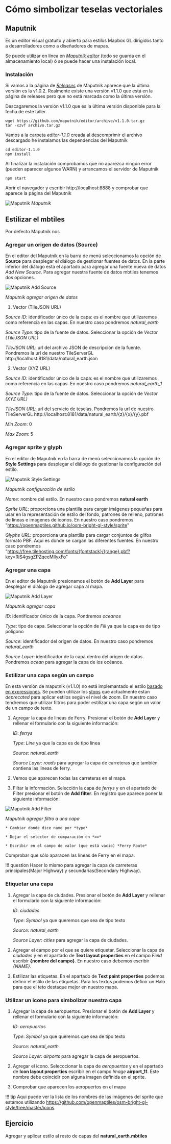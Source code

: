 # Cómo simbolizar teselas vectoriales

## Maputnik

Es un editor visual gratuito y abierto para estilos Mapbox GL dirigidos tanto a desarrolladores como a diseñadores de mapas.

Se puede utilizar en línea en [*Maputnik editor*](https://maputnik.github.io/editor/) (todo se guarda en el almacenamiento local) ó se puede hacer una instalación local.

### Instalación 

Si vamos a la página de [*Releases*](https://github.com/maputnik/editor/releases) de Maputnik aparece que la última versión es la v1.0.2. Realmente existe una versión v1.1.0 que está en la página de releases pero que no está marcada como la última versión.

Descagaremos la versión v1.1.0 que es la última versión disponible para la fecha de este taller. 

```
wget https://github.com/maputnik/editor/archive/v1.1.0.tar.gz
tar -xzvf archivo.tar.gz
```

Vamos a la carpeta *editor-1.1.0* creada al descomprimir el archivo descargado he instalamos las dependencias del Maputnik

```
cd editor-1.1.0
npm install
```

Al finalizar la instalación comprobamos que no aparezca ningún error (pueden aparecer algunos WARN) y arrancamos el servidor de Maputnik

```
npm start
```

Abrir el navegador y escribir http://localhost:8888 y comprobar que aparece la página del Maputnik

![Maputnik](img/maputnik.png)
*Maputnik*

## Estilizar el mbtiles

Por defecto Maputnik nos

### Agregar un origen de datos (Source)

En el editor del Maputnik en la barra de menú seleccionamos la opción de **Source** para desplegar el diálogo de gestionar fuentes de datos. En la parte inferior del diálogo esta el apartado para agregar una fuente nueva de datos *Add New Source*. Para agregar nuestra fuente de datos mbtiles tenemos dos opciones.

![Maputnik Add Source](img/maputnik_add_source.png)

*Maputnik agregar origen de datos*

1. Vector (TileJSON URL)

*Source ID*: identificador único de la capa: es el nombre que utilizaremos como referencia en las capas. En nuestro caso pondremos *natural_earth*

*Source Type*: tipo de la fuente de datos. Seleccionar la opción de *Vector (TileJSON URL)*

*TileJSON URL*: url del archivo JSON de descripción de la fuente. Pondremos la url de nuestro TileServerGL http://localhost:8181/data/natural_earth.json


2. Vector (XYZ URL)

*Source ID*: identificador único de la capa: es el nombre que utilizaremos como referencia en las capas. En nuestro caso pondremos *natural_earth_1*

*Source Type*: tipo de la fuente de datos. Seleccionar la opción de *Vector (XYZ URL)*

*TileJSON URL*: url del servicio de teselas. Pondremos la url de nuestro TileServerGL http://localhost:8181/data/natural_earth/{z}/{x}/{y}.pbf

*Min Zoom*: 0

*Max Zoom*: 5

### Agregar sprite y glyph

En el editor de Maputnik en la barra de menú seleccionamos la opción de **Style Settings** para desplegar el diálogo de gestionar la configuración del estilo.

![Maputnik Style Settings](img/maputnik_style_settings.png)

*Maputnik configuración de estilo*

*Name*: nombre del estilo. En nuestro caso pondremos **natural earth**

*Sprite URL*: proporciona una plantilla para cargar imágenes pequeñas para usar en la representación de estilo del fondo, patrones de relleno, patrones de líneas e imagenes de iconos. En nuestro caso pondremos "https://openmaptiles.github.io/osm-bright-gl-style/sprite"

*Glyphs URL*: proporciona una plantilla para cargar conjuntos de glifos formato PBF. Aquí es donde se cargan las diferentes fuentes. En nuestro caso pondremos "https://free.tilehosting.com/fonts/{fontstack}/{range}.pbf?key=RiS4gsgZPZqeeMlIyxFo"

### Agregar una capa

En el editor de Maputnik presionamos el botón de **Add Layer** para desplegar el diálogo de agregar capa al mapa. 

![Maputnik Add Layer](img/maputnik_add_layer.png)

*Maputnik agregar capa*

*ID*: identificador único de la capa. Pondremos *oceanos*

*Type*: tipo de capa. Seleccionar la opción de *Fill* ya que la capa es de tipo polígono

*Source*: identificador del origen de datos. En nuestro caso pondremos *natural_earth*

*Source Layer*: identificador de la capa dentro del origen de datos. Pondremos *ocean* para agregar la capa de los océanos.

### Estilizar una capa según un campo

En esta versión de maputnik (v1.1.0) no está implemantado el estilo [basado en expressiones](https://www.mapbox.com/mapbox-gl-js/style-spec/#expressions). Se pueden utilizar los [stops](https://blog.mapbox.com/introducing-data-driven-styling-in-mapbox-gl-js-f273121143c3) que actualmente estan *deprecated* para aplicar estilos según el nivel de zoom. En nuestro caso tendremos que utilizar filtros para poder estilizar una capa según un valor de un campo de texto.

1. Agregar la capa de lineas de Ferry. Presionar el botón de **Add Layer** y rellenar el formulario con la siguiente información:

    *ID*: *ferrys*

    *Type*: *Line* ya que la capa es de tipo línea

    *Source*: *natural_earth*

    *Source Layer*: *roads* para agregar la capa de carreteras que también contiena las lineas de ferry.

2. Vemos que aparecen todas las carreteras en el mapa.

3. Filtar la información. Selección la capa de *ferrys* y en el apartado de Filter presionar el botón de **Add filter**. En registro que aparece poner la siguiente información:  

![Maputnik Add Filter](img/maputnik_add_filter.png)

*Maputnik agregar filtro a una capa*

    * Cambiar donde dice name por *type*

    * Dejar el selector de comparación en *==*

    * Escribir en el campo de valor (que está vacio) *Ferry Route*

Comprobar que sólo aparacen las líneas de Ferry en el mapa.

!!! question
    Hacer lo mismo para agregar la capa de carreteras principales(Major Highway) y secundarias(Secondary Highway).

### Etiquetar una capa

1. Agregar la capa de ciudades. Presionar el botón de **Add Layer** y rellenar el formulario con la siguiente información:

    *ID*: *ciudades*

    *Type*: *Symbol* ya que queremos que sea de tipo texto

    *Source*: *natural_earth*

    *Source Layer*: *cities* para agregar la capa de ciudades.

2. Agregar el campo por el que se quiere etiquetar. Seleccionar la capa de *ciudades* y en el apartado de **Text layout properties** en el campo *Field* escribir **{nombre del campo}**. En nuestro caso debemos escribir *{NAME}*.

3. Estilizar las etiquetas. En el apartado de **Text paint properties** podemos definir el estilo de las etiquetas. Para los textos podemos definir un Halo para que el teto destaque mejor en nuestro mapa.


### Utilizar un icono para simbolizar nuestra capa

1. Agregar la capa de aeropuertos. Presionar el botón de **Add Layer** y rellenar el formulario con la siguiente información:

    *ID*: *aeropuertos*

    *Type*: *Symbol* ya que queremos que sea de tipo texto

    *Source*: *natural_earth*

    *Source Layer*: *airports* para agregar la capa de aeropuertos.

2. Agregar el icono. Selecccionar la capa de *aeropuertos* y en el apartado de **Icon layout properties** escribir en el campo *Image* **airport_11**. Este nombre debe coincidir con alguna imagen definida en el sprite.

3. Comprobar que aparecen los aeropuertos en el mapa

!!! tip
    Aqui puede ver la lista de los nombres de las imágenes del sprite que estamos utilizando https://github.com/openmaptiles/osm-bright-gl-style/tree/master/icons.
 

 ## Ejercicio

 Agregar y aplicar estilo al resto de capas del **natural_earth.mbtiles** 
